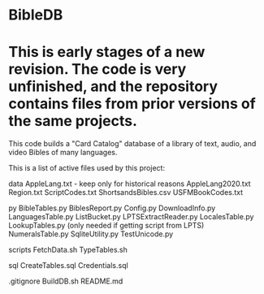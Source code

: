 # BibleDB
# This is early stages of a new revision. The code is very unfinished, and the repository contains files from prior versions of the same projects. 
This code builds a "Card Catalog" database of a library of text, audio, and video Bibles of many languages.

This is a list of active files used by this project:

data
	AppleLang.txt - keep only for historical reasons
	AppleLang2020.txt
	Region.txt
	ScriptCodes.txt
	ShortsandsBibles.csv
	USFMBookCodes.txt

py
	BibleTables.py
	BiblesReport.py
	Config.py
	DownloadInfo.py
	LanguagesTable.py
	ListBucket.py
	LPTSExtractReader.py
	LocalesTable.py
	LookupTables.py (only needed if getting script from LPTS)
	NumeralsTable.py
	SqliteUtility.py
	TestUnicode.py

scripts
	FetchData.sh
	TypeTables.sh

sql
	CreateTables.sql
	Credentials.sql

.gitignore
BuildDB.sh
README.md



